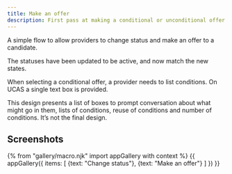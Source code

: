 ```yaml
---
title: Make an offer
description: First pass at making a conditional or unconditional offer.
---
```

A simple flow to allow providers to change status and make an offer to a candidate.

The statuses have been updated to be active, and now match the new states.

When selecting a conditional offer, a provider needs to list conditions. On UCAS a single text box is provided.

This design presents a list of boxes to prompt conversation about what might go in them, lists of conditions, reuse of conditions and number of conditions. It’s not the final design.

## Screenshots

{% from "gallery/macro.njk" import appGallery with context %}
{{ appGallery({
  items: [
    {text: "Change status"},
    {text: "Make an offer"}
  ]
}) }}
